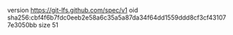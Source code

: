 version https://git-lfs.github.com/spec/v1
oid sha256:cbf4f6b7fdc0eeb2e58a6c35a5a87da34f64dd1559ddd8cf3cf431077e3050bb
size 51

